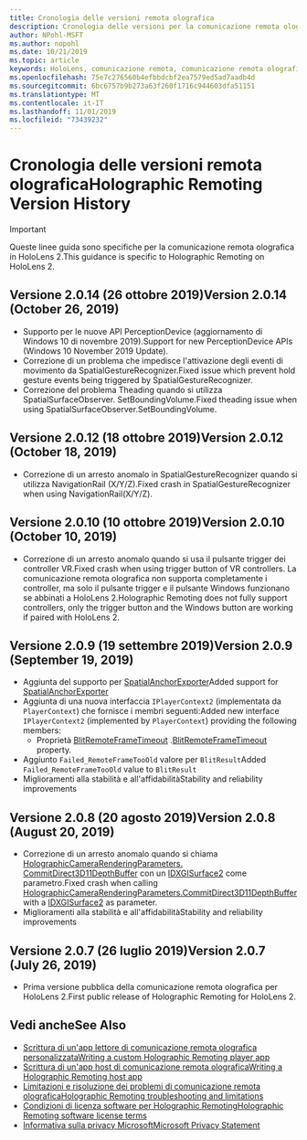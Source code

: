 ```yaml
---
title: Cronologia delle versioni remota olografica
description: Cronologia delle versioni per la comunicazione remota olografica in HoloLens 2.
author: NPohl-MSFT
ms.author: nopohl
ms.date: 10/21/2019
ms.topic: article
keywords: HoloLens, comunicazione remota, comunicazione remota olografica
ms.openlocfilehash: 75e7c276560b4efbbdcbf2ea7579ed5ad7aadb4d
ms.sourcegitcommit: 6bc6757b9b273a63f260f1716c944603dfa51151
ms.translationtype: MT
ms.contentlocale: it-IT
ms.lasthandoff: 11/01/2019
ms.locfileid: "73439232"
---
```

# <a name="holographic-remoting-version-history"></a><span data-ttu-id="8fca6-104">Cronologia delle versioni remota olografica</span><span class="sxs-lookup"><span data-stu-id="8fca6-104">Holographic Remoting Version History</span></span>

> [!IMPORTANT]
> <span data-ttu-id="8fca6-105">Queste linee guida sono specifiche per la comunicazione remota olografica in HoloLens 2.</span><span class="sxs-lookup"><span data-stu-id="8fca6-105">This guidance is specific to Holographic Remoting on HoloLens 2.</span></span>

## <span data-ttu-id="8fca6-106">Versione 2.0.14 (26 ottobre 2019)<a name="v2.0.14"></a></span><span class="sxs-lookup"><span data-stu-id="8fca6-106">Version 2.0.14 (October 26, 2019) <a name="v2.0.14"></a></span></span>
* <span data-ttu-id="8fca6-107">Supporto per le nuove API PerceptionDevice (aggiornamento di Windows 10 di novembre 2019).</span><span class="sxs-lookup"><span data-stu-id="8fca6-107">Support for new PerceptionDevice APIs (Windows 10 November 2019 Update).</span></span>
* <span data-ttu-id="8fca6-108">Correzione di un problema che impedisce l'attivazione degli eventi di movimento da SpatialGestureRecognizer.</span><span class="sxs-lookup"><span data-stu-id="8fca6-108">Fixed issue which prevent hold gesture events being triggered by SpatialGestureRecognizer.</span></span>
* <span data-ttu-id="8fca6-109">Correzione del problema Theading quando si utilizza SpatialSurfaceObserver. SetBoundingVolume.</span><span class="sxs-lookup"><span data-stu-id="8fca6-109">Fixed theading issue when using SpatialSurfaceObserver.SetBoundingVolume.</span></span>

## <span data-ttu-id="8fca6-110">Versione 2.0.12 (18 ottobre 2019)<a name="v2.0.12"></a></span><span class="sxs-lookup"><span data-stu-id="8fca6-110">Version 2.0.12 (October 18, 2019) <a name="v2.0.12"></a></span></span>
* <span data-ttu-id="8fca6-111">Correzione di un arresto anomalo in SpatialGestureRecognizer quando si utilizza NavigationRail (X/Y/Z).</span><span class="sxs-lookup"><span data-stu-id="8fca6-111">Fixed crash in SpatialGestureRecognizer when using NavigationRail(X/Y/Z).</span></span>

## <span data-ttu-id="8fca6-112">Versione 2.0.10 (10 ottobre 2019)<a name="v2.0.10"></a></span><span class="sxs-lookup"><span data-stu-id="8fca6-112">Version 2.0.10 (October 10, 2019) <a name="v2.0.10"></a></span></span>
* <span data-ttu-id="8fca6-113">Correzione di un arresto anomalo quando si usa il pulsante trigger dei controller VR.</span><span class="sxs-lookup"><span data-stu-id="8fca6-113">Fixed crash when using trigger button of VR controllers.</span></span> <span data-ttu-id="8fca6-114">La comunicazione remota olografica non supporta completamente i controller, ma solo il pulsante trigger e il pulsante Windows funzionano se abbinati a HoloLens 2.</span><span class="sxs-lookup"><span data-stu-id="8fca6-114">Holographic Remoting does not fully support controllers, only the trigger button and the Windows button are working if paired with HoloLens 2.</span></span>

## <span data-ttu-id="8fca6-115">Versione 2.0.9 (19 settembre 2019)<a name="v2.0.9"></a></span><span class="sxs-lookup"><span data-stu-id="8fca6-115">Version 2.0.9 (September 19, 2019) <a name="v2.0.9"></a></span></span>
* <span data-ttu-id="8fca6-116">Aggiunta del supporto per [SpatialAnchorExporter](https://docs.microsoft.com/uwp/api/windows.perception.spatial.spatialanchorexporter)</span><span class="sxs-lookup"><span data-stu-id="8fca6-116">Added support for [SpatialAnchorExporter](https://docs.microsoft.com/uwp/api/windows.perception.spatial.spatialanchorexporter)</span></span>
* <span data-ttu-id="8fca6-117">Aggiunta di una nuova interfaccia ```IPlayerContext2``` (implementata da ```PlayerContext```) che fornisce i membri seguenti:</span><span class="sxs-lookup"><span data-stu-id="8fca6-117">Added new interface ```IPlayerContext2``` (implemented by ```PlayerContext```) providing the following members:</span></span>
  - <span data-ttu-id="8fca6-118">Proprietà [BlitRemoteFrameTimeout](holographic-remoting-create-player.md#BlitRemoteFrameTimeout) .</span><span class="sxs-lookup"><span data-stu-id="8fca6-118">[BlitRemoteFrameTimeout](holographic-remoting-create-player.md#BlitRemoteFrameTimeout)  property.</span></span>
* <span data-ttu-id="8fca6-119">Aggiunto ```Failed_RemoteFrameTooOld``` valore per ```BlitResult```</span><span class="sxs-lookup"><span data-stu-id="8fca6-119">Added ```Failed_RemoteFrameTooOld``` value to ```BlitResult```</span></span>
* <span data-ttu-id="8fca6-120">Miglioramenti alla stabilità e all'affidabilità</span><span class="sxs-lookup"><span data-stu-id="8fca6-120">Stability and reliability improvements</span></span>

## <span data-ttu-id="8fca6-121">Versione 2.0.8 (20 agosto 2019)<a name="v2.0.8"></a></span><span class="sxs-lookup"><span data-stu-id="8fca6-121">Version 2.0.8 (August 20, 2019) <a name="v2.0.8"></a></span></span>

* <span data-ttu-id="8fca6-122">Correzione di un arresto anomalo quando si chiama [HolographicCameraRenderingParameters. CommitDirect3D11DepthBuffer](https://docs.microsoft.com/uwp/api/windows.graphics.holographic.holographiccamerarenderingparameters.commitdirect3d11depthbuffer) con un [IDXGISurface2](https://docs.microsoft.com/windows/win32/api/dxgi1_2/nn-dxgi1_2-idxgisurface2) come parametro.</span><span class="sxs-lookup"><span data-stu-id="8fca6-122">Fixed crash when calling [HolographicCameraRenderingParameters.CommitDirect3D11DepthBuffer](https://docs.microsoft.com/uwp/api/windows.graphics.holographic.holographiccamerarenderingparameters.commitdirect3d11depthbuffer) with a [IDXGISurface2](https://docs.microsoft.com/windows/win32/api/dxgi1_2/nn-dxgi1_2-idxgisurface2) as parameter.</span></span>
* <span data-ttu-id="8fca6-123">Miglioramenti alla stabilità e all'affidabilità</span><span class="sxs-lookup"><span data-stu-id="8fca6-123">Stability and reliability improvements</span></span>

## <span data-ttu-id="8fca6-124">Versione 2.0.7 (26 luglio 2019)<a name="v2.0.7"></a></span><span class="sxs-lookup"><span data-stu-id="8fca6-124">Version 2.0.7 (July 26, 2019) <a name="v2.0.7"></a></span></span>

* <span data-ttu-id="8fca6-125">Prima versione pubblica della comunicazione remota olografica per HoloLens 2.</span><span class="sxs-lookup"><span data-stu-id="8fca6-125">First public release of Holographic Remoting for HoloLens 2.</span></span>

## <a name="see-also"></a><span data-ttu-id="8fca6-126">Vedi anche</span><span class="sxs-lookup"><span data-stu-id="8fca6-126">See Also</span></span>
* [<span data-ttu-id="8fca6-127">Scrittura di un'app lettore di comunicazione remota olografica personalizzata</span><span class="sxs-lookup"><span data-stu-id="8fca6-127">Writing a custom Holographic Remoting player app</span></span>](holographic-remoting-create-player.md)
* [<span data-ttu-id="8fca6-128">Scrittura di un'app host di comunicazione remota olografica</span><span class="sxs-lookup"><span data-stu-id="8fca6-128">Writing a Holographic Remoting host app</span></span>](holographic-remoting-create-host.md)
* [<span data-ttu-id="8fca6-129">Limitazioni e risoluzione dei problemi di comunicazione remota olografica</span><span class="sxs-lookup"><span data-stu-id="8fca6-129">Holographic Remoting troubleshooting and limitations</span></span>](holographic-remoting-troubleshooting.md)
* [<span data-ttu-id="8fca6-130">Condizioni di licenza software per Holographic Remoting</span><span class="sxs-lookup"><span data-stu-id="8fca6-130">Holographic Remoting software license terms</span></span>](https://docs.microsoft.com/legal/mixed-reality/microsoft-holographic-remoting-software-license-terms)
* [<span data-ttu-id="8fca6-131">Informativa sulla privacy Microsoft</span><span class="sxs-lookup"><span data-stu-id="8fca6-131">Microsoft Privacy Statement</span></span>](https://go.microsoft.com/fwlink/?LinkId=521839)
